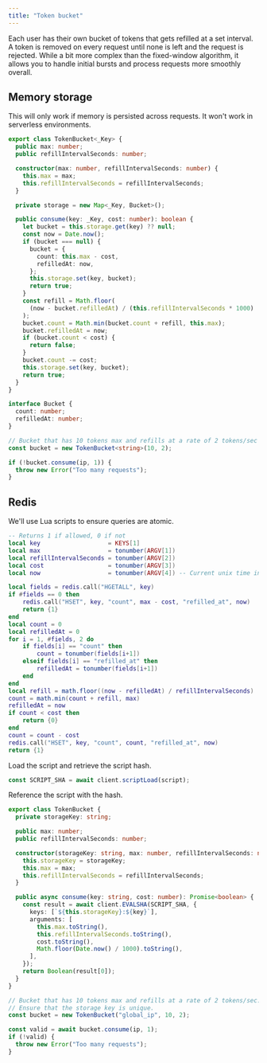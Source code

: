 ```yaml
---
title: "Token bucket"
---
```


Each user has their own bucket of tokens that gets refilled at a set interval. A token is removed on every request until none is left and the request is rejected. While a bit more complex than the fixed-window algorithm, it allows you to handle initial bursts and process requests more smoothly overall.

## Memory storage

This will only work if memory is persisted across requests. It won't work in serverless environments.

```ts
export class TokenBucket<_Key> {
  public max: number;
  public refillIntervalSeconds: number;

  constructor(max: number, refillIntervalSeconds: number) {
    this.max = max;
    this.refillIntervalSeconds = refillIntervalSeconds;
  }

  private storage = new Map<_Key, Bucket>();

  public consume(key: _Key, cost: number): boolean {
    let bucket = this.storage.get(key) ?? null;
    const now = Date.now();
    if (bucket === null) {
      bucket = {
        count: this.max - cost,
        refilledAt: now,
      };
      this.storage.set(key, bucket);
      return true;
    }
    const refill = Math.floor(
      (now - bucket.refilledAt) / (this.refillIntervalSeconds * 1000)
    );
    bucket.count = Math.min(bucket.count + refill, this.max);
    bucket.refilledAt = now;
    if (bucket.count < cost) {
      return false;
    }
    bucket.count -= cost;
    this.storage.set(key, bucket);
    return true;
  }
}

interface Bucket {
  count: number;
  refilledAt: number;
}
```

```ts
// Bucket that has 10 tokens max and refills at a rate of 2 tokens/sec
const bucket = new TokenBucket<string>(10, 2);

if (!bucket.consume(ip, 1)) {
  throw new Error("Too many requests");
}
```

## Redis

We'll use Lua scripts to ensure queries are atomic.

```lua
-- Returns 1 if allowed, 0 if not
local key                   = KEYS[1]
local max                   = tonumber(ARGV[1])
local refillIntervalSeconds = tonumber(ARGV[2])
local cost                  = tonumber(ARGV[3])
local now                   = tonumber(ARGV[4]) -- Current unix time in seconds

local fields = redis.call("HGETALL", key)
if #fields == 0 then
    redis.call("HSET", key, "count", max - cost, "refilled_at", now)
    return {1}
end
local count = 0
local refilledAt = 0
for i = 1, #fields, 2 do
	if fields[i] == "count" then
        count = tonumber(fields[i+1])
    elseif fields[i] == "refilled_at" then
        refilledAt = tonumber(fields[i+1])
    end
end
local refill = math.floor((now - refilledAt) / refillIntervalSeconds)
count = math.min(count + refill, max)
refilledAt = now
if count < cost then
    return {0}
end
count = count - cost
redis.call("HSET", key, "count", count, "refilled_at", now)
return {1}
```

Load the script and retrieve the script hash.

```ts
const SCRIPT_SHA = await client.scriptLoad(script);
```

Reference the script with the hash.

```ts
export class TokenBucket {
  private storageKey: string;

  public max: number;
  public refillIntervalSeconds: number;

  constructor(storageKey: string, max: number, refillIntervalSeconds: number) {
    this.storageKey = storageKey;
    this.max = max;
    this.refillIntervalSeconds = refillIntervalSeconds;
  }

  public async consume(key: string, cost: number): Promise<boolean> {
    const result = await client.EVALSHA(SCRIPT_SHA, {
      keys: [`${this.storageKey}:${key}`],
      arguments: [
        this.max.toString(),
        this.refillIntervalSeconds.toString(),
        cost.toString(),
        Math.floor(Date.now() / 1000).toString(),
      ],
    });
    return Boolean(result[0]);
  }
}
```

```ts
// Bucket that has 10 tokens max and refills at a rate of 2 tokens/sec.
// Ensure that the storage key is unique.
const bucket = new TokenBucket("global_ip", 10, 2);

const valid = await bucket.consume(ip, 1);
if (!valid) {
  throw new Error("Too many requests");
}
```
